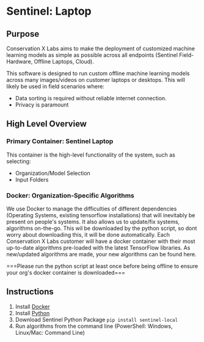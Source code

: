 # Sentinel: Laptop

## Purpose
Conservation X Labs aims to make the deployment of customized machine learning models as simple as possible across all endpoints (Sentinel Field-Hardware, Offline Laptops, Cloud). 

This software is designed to run custom offline machine learning models across many images/videos on customer laptops or desktops. This will likely be used in field scenarios where:
- Data sorting is required without reliable internet connection. 
- Privacy is paramount


## High Level Overview

### Primary Container: Sentinel Laptop
This container is the high-level functionality of the system, such as selecting:
- Organization/Model Selection
- Input Folders

### Docker: Organization-Specific Algorithms
We use Docker to manage the difficulties of different dependencies (Operating Systems, existing tensorflow installations) that will inevitably be present on people's systems. It also allows us to update/fix systems, algorithms on-the-go.
This wil be downloaded by the python script, so dont worry about downloading this, it will be done automatically. Each Conservation  X Labs customer will have a docker container with their most up-to-date algorithms pre-loaded with the latest TensorFlow libraries. As new/updated algorithms are made, your new algorithms can be found here.

===Please run the python script at least once before being offline to ensure your org's docker container is downloaded===


## Instructions

1. Install [Docker](https://docs.docker.com/get-docker/) 
2. Install [Python](https://www.python.org/downloads/)
3. Download Sentinel Python Package ```pip install sentinel-local```
5. Run algorithms from the command line (PowerShell: Windows, Linux/Mac: Command Line)
